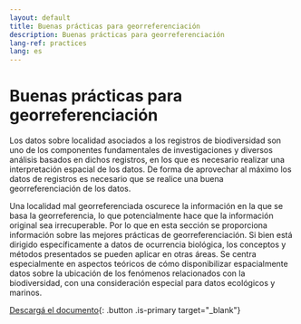 ```yaml
---
layout: default
title: Buenas prácticas para georreferenciación
description: Buenas prácticas para georreferenciación
lang-ref: practices
lang: es
---
```


# Buenas prácticas para georreferenciación

Los datos sobre localidad asociados a los registros de biodiversidad son uno de los componentes fundamentales de investigaciones y diversos análisis basados en dichos registros, en los que es necesario realizar una interpretación espacial de los datos. De forma de aprovechar al máximo los datos de registros es necesario que se realice una buena georreferenciación de los datos. 

Una localidad mal georreferenciada oscurece la información en la que se basa la georreferencia, lo que potencialmente hace que la información original sea irrecuperable. Por lo que en esta sección se proporciona información sobre las mejores prácticas de georreferenciación. Si bien está dirigido específicamente a datos de ocurrencia biológica, los conceptos y métodos presentados se pueden aplicar en otras áreas. Se centra especialmente en aspectos teóricos de cómo disponibilizar espacialmente datos sobre la ubicación de los fenómenos relacionados con la biodiversidad, con una consideración especial para datos ecológicos y marinos.

[Descargá el documento](https://docs.gbif.org/georeferencing-best-practices/1.0/es/guia-de-buenas-practicas-de-georreferenciacion.es.pdf){: .button .is-primary target="_blank"}